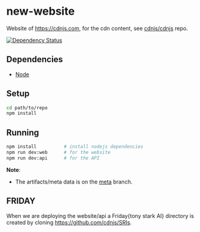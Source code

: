 new-website
===========

Website of https://cdnjs.com, for the cdn content, see [cdnjs/cdnjs](https://github.com/cdnjs/cdnjs) repo.

[![Dependency Status](https://david-dm.org/cdnjs/new-website.svg?theme=shields.io)](https://david-dm.org/cdnjs/new-website)

## Dependencies

* [Node](https://nodejs.org)

## Setup

```sh
cd path/to/repo
npm install
```

## Running

```sh
npm install          # install nodejs dependencies
npm run dev:web      # for the website
npm run dev:api      # for the API
```

**Note**:

  * The artifacts/meta data is on the [meta](https://github.com/cdnjs/new-website/tree/meta) branch.

## FRIDAY

When we are deploying the website/api a Friday{tony stark AI} directory is created by cloning https://github.com/cdnjs/SRIs.

